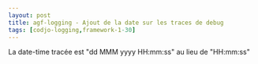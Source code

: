 ```yaml
---
layout: post
title: agf-logging - Ajout de la date sur les traces de debug
tags: [codjo-logging,framework-1-30]
---
```

La date-time tracée est "dd MMM yyyy HH:mm:ss" au lieu de "HH:mm:ss"